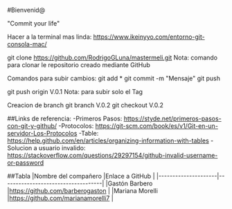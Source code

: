 #Bienvenid@

"Commit your life"

Hacer a la terminal mas linda: https://www.ikeinyyo.com/entorno-git-consola-mac/

git clone https://github.com/RodrigoGLuna/mastermeli.git
Nota: comando para clonar le repositorio creado mediante GitHub

Comandos para subir cambios:
git add *
git commit -m "Mensaje"
git push

git push origin V.0.1
Nota: para subir solo el Tag

Creacion de branch
git branch V.0.2
git checkout V.0.2

##Links de referencia:
-Primeros Pasos: https://styde.net/primeros-pasos-con-git-y-github/
-Protocolos: https://git-scm.com/book/es/v1/Git-en-un-servidor-Los-Protocolos
-Table: https://help.github.com/en/articles/organizing-information-with-tables
-Solucion a usuario invalido: https://stackoverflow.com/questions/29297154/github-invalid-username-or-password


##Tabla
|Nombre del compañero |Enlace a GitHub                     |
|---------------------|------------------------------------|
|Gastón Barbero       |https://github.com/barberogaston    | 
|Mariana Morelli      |https://github.com/marianamorelli7  |
